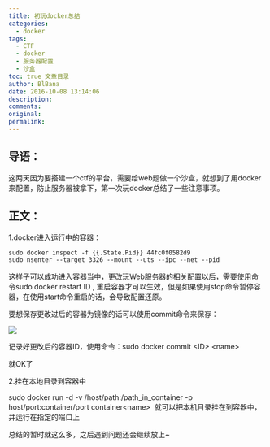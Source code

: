 ```yaml
---
title: 初玩docker总结
categories:
  - docker
tags:
  - CTF
  - docker
  - 服务器配置
  - 沙盒
toc: true 文章目录
author: BlBana
date: 2016-10-08 13:14:06
description:
comments:
original:
permalink:
---
```


## 导语：

这两天因为要搭建一个ctf的平台，需要给web题做一个沙盒，就想到了用docker来配置，防止服务器被拿下，第一次玩docker总结了一些注意事项。
<!-- more -->
## 正文：

1.docker进入运行中的容器：
```bash
sudo docker inspect -f {{.State.Pid}} 44fc0f0582d9
sudo nsenter --target 3326 --mount --uts --ipc --net --pid
```
这样子可以成功进入容器当中，更改玩Web服务器的相关配置以后，需要使用命令sudo docker restart ID , 重启容器才可以生效，但是如果使用stop命令暂停容器，在使用start命令重启的话，会导致配置还原。

要想保存更改过后的容器为镜像的话可以使用commit命令来保存：

![](http://www.blbana.cc/wp-content/uploads/2016/10/48416f278a0da16dd7e1d5c997d9800e.png)

记录好更改后的容器ID，使用命令：sudo docker commit &lt;ID&gt; &lt;name&gt;

就OK了

2.挂在本地目录到容器中

sudo docker run -d -v /host/path:/path_in_container -p host/port:container/port container&lt;name&gt;  就可以把本机目录挂在到容器中，并运行在指定的端口上

总结的暂时就这么多，之后遇到问题还会继续放上~